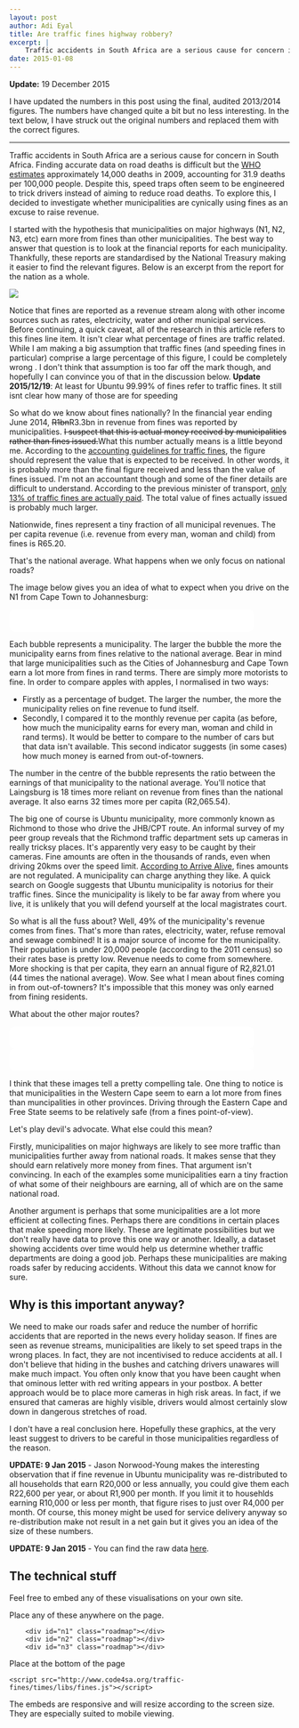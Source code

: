 ```yaml
---
layout: post
author: Adi Eyal
title: Are traffic fines highway robbery?
excerpt: |
    Traffic accidents in South Africa are a serious cause for concern in South Africa. In 2009, traffic accidents accounted for 31.9 deaths per 100,000 people. Despite this, speed traps often seem to be engineered to trick drivers instead of aiming to reduce road deaths. I decided to investigate whether municipalities are cynically using fines as an excuse to raise revenue.
date: 2015-01-08
---
```


<style>
    .roadmap {
        max-width: 400px;
        padding: 20px;
        border-radius: 10px;
        background-color: white;
    }
</style>

<strong>Update:</strong> 19 December 2015

I have updated the numbers in this post using the final, audited 2013/2014 figures. The numbers have changed quite a bit but no less interesting. In the text below, I have struck out the original numbers and replaced them with the correct figures.

-----

Traffic accidents in South Africa are a serious cause for concern in South Africa. Finding accurate data on road deaths is difficult but the [WHO estimates](http://www.who.int/iris/bitstream/10665/78256/1/9789241564564_eng.pdf) approximately 14,000 deaths in 2009, accounting for 31.9 deaths per 100,000 people. Despite this, speed traps often seem to be engineered to trick drivers instead of aiming to reduce road deaths. To explore this, I decided to investigate whether municipalities are cynically using fines as an excuse to raise revenue.

I started with the hypothesis that municipalities on major highways (N1, N2, N3, etc) earn more from fines than other municipalities. The best way to answer that question is to look at the financial reports for each municipality. Thankfully, these reports are standardised by the National Treasury making it easier to find the relevant figures. Below is an excerpt from the report for the nation as a whole.

<img src="/img/traffic-fines/operating-revenue.png"/>

Notice that fines are reported as a revenue stream along with other income sources such as rates, electricity, water and other municipal services. Before continuing, a quick caveat, all of the research in this article refers to this fines line item. It isn't clear what percentage of fines are traffic related. While I am making a big assumption that traffic fines (and speeding fines in particular) comprise a large percentage of this figure, I could be completely wrong . I don't think that assumption is too far off the mark though, and hopefully I can convince you of that in the discussion below. <strong>Update 2015/12/19</strong>: At least for Ubuntu 99.99% of fines refer to traffic fines. It still isnt clear how many of those are for speeding

So what do we know about fines nationally? In the financial year ending June 2014, <s>R1bn</s>R3.3bn in revenue from fines was reported by municipalities. <s>I suspect that this is actual money received by municipalities rather than fines issued.</s>What this number actually means is a little beyond me. According to the <a href="/traffic-fines/times/documents/2014%2007%2029%20-%20Guidance%20on%20traffic%20fines%20-%20Implementation%20Date%201%20July%202013....pdf">accounting guidelines for traffic fines</a>, the figure should represent the value that is expected to be received. In other words, it is probably more than the final figure received and less than the value of fines issued. I'm not an accountant though and some of the finer details are difficult to understand.  According to the previous minister of transport, [only 13% of traffic fines are actually paid](http://www.iol.co.za/motoring/industry-news/only-13-percent-of-aarto-fines-paid-1.1558886). The total value of fines actually issued is probably much larger.

Nationwide, fines represent a tiny fraction of all municipal revenues. The per capita revenue (i.e. revenue from every man, woman and child) from fines is R65.20. 

That's the national average. What happens when we only focus on national roads?

The image below gives you an idea of what to expect when you drive on the N1 from Cape Town to Johannesburg:

<div id="n1" class="roadmap"></div>

Each bubble represents a municipality. The larger the bubble the more the municipality earns from fines relative to the national average. Bear in mind that large municipalities such as the Cities of Johannesburg and Cape Town earn a lot more from fines in rand terms. There are simply more motorists to fine. In order to compare apples with apples, I normalised in two ways:

  - Firstly as a percentage of budget. The larger the number, the more the municipality relies on fine revenue to fund itself.
  - Secondly, I compared it to the monthly revenue per capita (as before, how much the municipality earns for every man, woman and child in rand terms). It would be better to compare to the number of cars but that data isn't available. This second indicator suggests (in some cases) how much money is earned from out-of-towners. 

The number in the centre of the bubble represents the ratio between the earnings of that municipality to the national average. You'll notice that Laingsburg is 18 times more reliant on revenue from fines than the national average. It also earns 32 times more per capita (R2,065.54). 

The big one of course is Ubuntu municipality, more commonly known as Richmond to those who drive the JHB/CPT route. An informal survey of my peer group reveals that the Richmond traffic department sets up cameras in really tricksy places. It's apparently very easy to be caught by their cameras. Fine amounts are often in the thousands of rands, even when driving 20kms over the speed limit. [According to Arrive Alive](http://carinsurance.arrivealive.co.za/does-the-national-road-traffic-act-stipulate-the-amounts-for-traffic-fines.php), fines amounts are not regulated. A municipality can charge anything they like. A quick search on Google suggests that Ubuntu municipality is notorius for their traffic fines. Since the municipality is likely to be far away from where you live, it is unlikely that you will defend yourself at the local magistrates court. 

So what is all the fuss about? Well, 49% of the municipality's revenue comes from fines. That's more than rates, electricity, water, refuse removal and sewage combined! It is a major source of income for the municipality. Their population is under 20,000 people (according to the 2011 census) so their rates base is pretty low. Revenue needs to come from somewhere. More shocking is that per capita, they earn an annual figure of R2,821.01 (44 times the national average). Wow. See what I mean about fines coming in from out-of-towners? It's impossible that this money was only earned from fining residents.

What about the other major routes? 

<div id="n2" class="roadmap"></div>
<div id="n3" class="roadmap"></div>

I think that these images tell a pretty compelling tale. One thing to notice is that municipalities in the Western Cape seem to earn a lot more from fines than muncipalities in other provinces. Driving through the Eastern Cape and Free State seems to be relatively safe (from a fines point-of-view).

Let's play devil's advocate. What else could this mean?

Firstly, municipalities on major highways are likely to see more traffic than municipalities further away from national roads. It makes sense that they should earn relatively more money from fines. That argument isn't convincing. In each of the examples some municipalities earn a tiny fraction of what some of their neighbours are earning, all of which are on the same national road.

Another argument is perhaps that some municipalities are a lot more efficient at collecting fines. Perhaps there are conditions in certain places that make speeding more likely. These are legitimate possibilities but we don't really have data to prove this one way or another. Ideally, a dataset showing accidents over time would help us determine whether traffic departments are doing a good job. Perhaps these municipalities are making roads safer by reducing accidents. Without this data we cannot know for sure.

## Why is this important anyway?
We need to make our roads safer and reduce the number of horrific accidents that are reported in the news every holiday season. If fines are seen as revenue streams, municipalities are likely to set speed traps in the wrong places. In fact, they are not incentivised to reduce accidents at all. I don't believe that hiding in the bushes and catching drivers unawares will make much impact. You often only know that you have been caught when that ominous letter with red writing appears in your postbox. A better approach would be to place more cameras in high risk areas. In fact, if we ensured that cameras are highly visible, drivers would almost certainly slow down in dangerous stretches of road.

I don't have a real conclusion here. Hopefully these graphics, at the very least suggest to drivers to be careful in those municipalities regardless of the reason.

<strong>UPDATE: 9 Jan 2015</strong> - Jason Norwood-Young makes the interesting observation that if fine revenue in Ubuntu municipality was re-distributed to all households that earn R20,000 or less annually, you could give them each R22,600 per year, or about R1,900 per month. If you limit it to househlds earning R10,000 or less per month, that figure rises to just over R4,000 per month. Of course, this money might be used for service delivery anyway so re-distribution make not result in a net gain but it gives you an idea of the size of these numbers.

<strong>UPDATE: 9 Jan 2015</strong> - You can find the raw data <a href="/traffic-fines/times/documents/2015%20Q4.xlsx">here</a>.

<script src="http://www.code4sa.org/traffic-fines/times/libs/fines.js"></script>


## The technical stuff

Feel free to embed any of these visualisations on your own site.

Place any of these anywhere on the page.

        <div id="n1" class="roadmap"></div>
        <div id="n2" class="roadmap"></div>
        <div id="n3" class="roadmap"></div>

Place at the bottom of the page

    <script src="http://www.code4sa.org/traffic-fines/times/libs/fines.js"></script>

The embeds are responsive and will resize according to the screen size. They are especially suited to mobile viewing.
